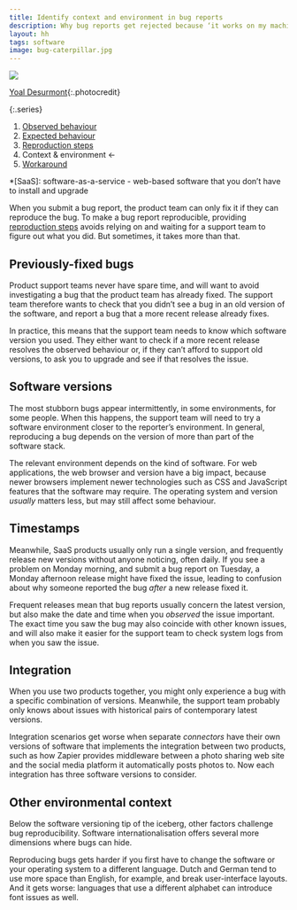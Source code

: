 ```yaml
---
title: Identify context and environment in bug reports
description: Why bug reports get rejected because ‘it works on my machine’
layout: hh
tags: software
image: bug-caterpillar.jpg
---
```


![](bug-caterpillar.jpg)

[Yoal Desurmont](https://unsplash.com/photos/JsQbvseVlzs){:.photocredit}

{:.series}
1. [Observed behaviour](bug-observed)
2. [Expected behaviour](bug-expected)
3. [Reproduction steps](bug-reproduction)
4. Context & environment ←
5. [Workaround](bug-workaround)

*[SaaS]: software-as-a-service - web-based software that you don’t have to install and upgrade

When you submit a bug report, the product team can only fix it if they can reproduce the bug.
To make a bug report reproducible, providing [reproduction steps](bug-reproduction)
avoids relying on and waiting for a support team to figure out what you did.
But sometimes, it takes more than that.

## Previously-fixed bugs

Product support teams never have spare time, and will want to avoid investigating a bug that the product team has already fixed.
The support team therefore wants to check that you didn’t see a bug in an old version of the software, and report a bug that a more recent release already fixes.

In practice, this means that the support team needs to know which software version you used.
They either want to check if a more recent release resolves the observed behaviour or, if they can’t afford to support old versions, to ask you to upgrade and see if that resolves the issue.

## Software versions

The most stubborn bugs appear intermittently, in some environments, for some people.
When this happens, the support team will need to try a software environment closer to the reporter’s environment.
In general, reproducing a bug depends on the version of more than part of the software stack.

The relevant environment depends on the kind of software.
For web applications, the web browser and version have a big impact, because newer browsers implement newer technologies such as CSS and JavaScript features that the software may require.
The operating system and version _usually_ matters less, but may still affect some behaviour.

## Timestamps

Meanwhile, SaaS products usually only run a single version, and frequently release new versions without anyone noticing, often daily.
If you see a problem on Monday morning, and submit a bug report on Tuesday, a Monday afternoon release might have fixed the issue, leading to confusion about why someone reported the bug _after_ a new release fixed it.

Frequent releases mean that bug reports usually concern the latest version, but also make the date and time when you _observed_ the issue important.
The exact time you saw the bug may also coincide with other known issues, and will also make it easier for the support team to check system logs from when you saw the issue.

## Integration

When you use two products together, you might only experience a bug with a specific combination of versions.
Meanwhile, the support team probably only knows about issues with historical pairs of contemporary latest versions.

Integration scenarios get worse when separate _connectors_ have their own versions of software that implements the integration between two products, such as how Zapier provides middleware between a photo sharing web site and the social media platform it automatically posts photos to.
Now each integration has three software versions to consider.

## Other environmental context

Below the software versioning tip of the iceberg, other factors challenge bug reproducibility.
Software internationalisation offers several more dimensions where bugs can hide.

Reproducing bugs gets harder if you first have to change the software or your operating system to a different language.
Dutch and German tend to use more space than English, for example, and break user-interface layouts.
And it gets worse: languages that use a different alphabet can introduce font issues as well.

